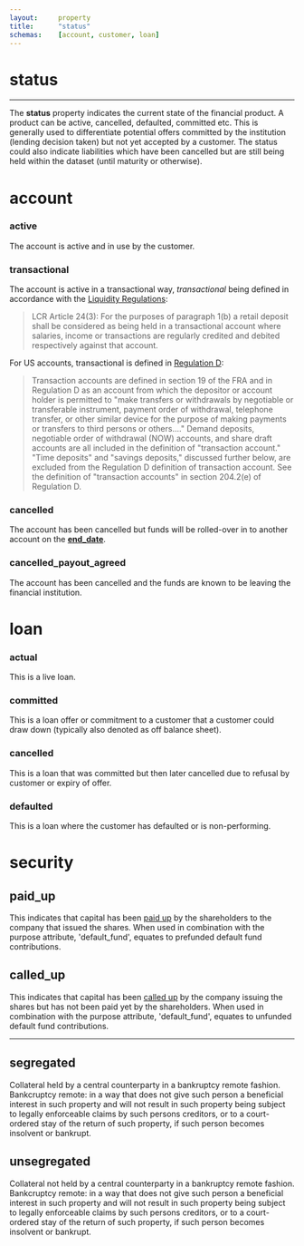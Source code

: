 ```yaml
---
layout:		property
title:		"status"
schemas:	[account, customer, loan]
---
```


# status

---

The **status** property indicates the current state of the financial product. A product can be active, cancelled, defaulted, committed etc. This is generally used to differentiate potential offers committed by the institution (lending decision taken) but not yet accepted by a customer. The status could also indicate liabilities which have been cancelled but are still being held within the dataset (until maturity or otherwise).

# account
### active
The account is active and in use by the customer.

### transactional
The account is active in a transactional way, *transactional* being defined in accordance with the [Liquidity Regulations][lcr]:
> LCR Article 24(3):
> For the purposes of paragraph 1(b) a retail deposit shall be considered
> as being held in a transactional account where salaries, income or
> transactions are regularly credited and debited respectively against
> that account.

For US accounts, transactional is defined in [Regulation D][reg-d]:
> Transaction accounts are defined in section 19 of the FRA and in Regulation D as an account from which the depositor or account holder is permitted to "make transfers or withdrawals by negotiable or transferable instrument, payment order of withdrawal, telephone transfer, or other similar device for the purpose of making payments or transfers to third persons or others...." Demand deposits, negotiable order of withdrawal (NOW) accounts, and share draft accounts are all included in the definition of "transaction account." "Time deposits" and "savings deposits," discussed further below, are excluded from the Regulation D definition of transaction account. See the definition of "transaction accounts" in section 204.2(e) of Regulation D.

### cancelled
The account has been cancelled but funds will be rolled-over in to another account on the [**end_date**](https://github.com/SuadeLabs/fire/blob/master/documentation/properties/end_date.md).

### cancelled_payout_agreed
The account has been cancelled and the funds are known to be leaving the financial institution.

# loan
### actual
This is a live loan.

### committed
This is a loan offer or commitment to a customer that a customer could draw down (typically also denoted as off balance sheet).

### cancelled
This is a loan that was committed but then later cancelled due to refusal by customer or expiry of offer.

### defaulted
This is a loan where the customer has defaulted or is non-performing.

# security

## paid_up
This indicates that capital has been [paid up][paidup] by the shareholders to the company that issued the shares.
When used in combination with the purpose attribute, 'default_fund', equates to prefunded default fund contributions.

## called_up
This indicates that capital has been [called up][calledup] by the company issuing the shares but has not been paid yet by the shareholders.
When used in combination with the purpose attribute, 'default_fund', equates to unfunded default fund contributions.

[paidup]: https://www.investopedia.com/terms/p/paidupcapital.asp
[calledup]: https://www.investopedia.com/ask/answers/073015/what-difference-between-calledup-share-capital-and-paidup-share-capital.asp
---

[lcr]:  http://eur-lex.europa.eu/legal-content/EN/TXT/?uri=CELEX%3A32015R0061
[reg-d]: https://www.ecfr.gov/cgi-bin/retrieveECFR?gp=&SID=fe8bd6e281e0788a9ba7efda92e96e2f&mc=true&n=pt12.2.204&r=PART&ty=HTML#se12.2.204_12

## segregated
Collateral held by a central counterparty in a bankruptcy remote fashion.
Bankcruptcy remote: in a way that does not give such person a beneficial interest in such property and will not result in such property being 
subject to legally enforceable claims by such persons creditors, or to a court-ordered stay of the return of such property, if such person becomes 
insolvent or bankrupt.

## unsegregated
Collateral not held by a central counterparty in a bankruptcy remote fashion. 
Bankcruptcy remote: in a way that does not give such person a beneficial interest in such property and will not result in such property being 
subject to legally enforceable claims by such persons creditors, or to a court-ordered stay of the return of such property, if such person becomes 
insolvent or bankrupt.